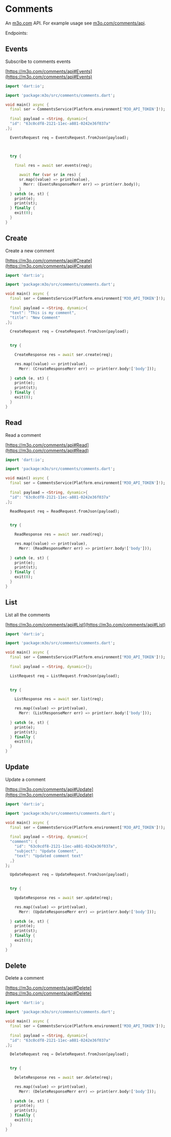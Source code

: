# Comments

An [m3o.com](https://m3o.com) API. For example usage see [m3o.com/comments/api](https://m3o.com/comments/api).

Endpoints:

## Events

Subscribe to comments events


[https://m3o.com/comments/api#Events](https://m3o.com/comments/api#Events)

```dart
import 'dart:io';

import 'package:m3o/src/comments/comments.dart';

void main() async {
  final ser = CommentsService(Platform.environment['M3O_API_TOKEN']!);
 
  final payload = <String, dynamic>{
  "id": "63c0cdf8-2121-11ec-a881-0242e36f037a"
,};

  EventsRequest req = EventsRequest.fromJson(payload);

  
  	
  try {

    final res = await ser.events(req);

	  await for (var sr in res) {
	  sr.map((value) => print(value),
		Merr: (EventsResponseMerr err) => print(err.body));
	  }
  } catch (e, st) {
    print(e);
	print(st);
  } finally {
    exit(0);
  }
}
```
## Create

Create a new comment


[https://m3o.com/comments/api#Create](https://m3o.com/comments/api#Create)

```dart
import 'dart:io';

import 'package:m3o/src/comments/comments.dart';

void main() async {
  final ser = CommentsService(Platform.environment['M3O_API_TOKEN']!);
 
  final payload = <String, dynamic>{
  "text": "This is my comment",
  "title": "New Comment"
,};

  CreateRequest req = CreateRequest.fromJson(payload);

  
  try {

	CreateResponse res = await ser.create(req);

    res.map((value) => print(value),
	  Merr: (CreateResponseMerr err) => print(err.body!['body']));	
  
  } catch (e, st) {
    print(e);
	print(st);
  } finally {
    exit(0);
  }
}
```
## Read

Read a comment


[https://m3o.com/comments/api#Read](https://m3o.com/comments/api#Read)

```dart
import 'dart:io';

import 'package:m3o/src/comments/comments.dart';

void main() async {
  final ser = CommentsService(Platform.environment['M3O_API_TOKEN']!);
 
  final payload = <String, dynamic>{
  "id": "63c0cdf8-2121-11ec-a881-0242e36f037a"
,};

  ReadRequest req = ReadRequest.fromJson(payload);

  
  try {

	ReadResponse res = await ser.read(req);

    res.map((value) => print(value),
	  Merr: (ReadResponseMerr err) => print(err.body!['body']));	
  
  } catch (e, st) {
    print(e);
	print(st);
  } finally {
    exit(0);
  }
}
```
## List

List all the comments


[https://m3o.com/comments/api#List](https://m3o.com/comments/api#List)

```dart
import 'dart:io';

import 'package:m3o/src/comments/comments.dart';

void main() async {
  final ser = CommentsService(Platform.environment['M3O_API_TOKEN']!);
 
  final payload = <String, dynamic>{};

  ListRequest req = ListRequest.fromJson(payload);

  
  try {

	ListResponse res = await ser.list(req);

    res.map((value) => print(value),
	  Merr: (ListResponseMerr err) => print(err.body!['body']));	
  
  } catch (e, st) {
    print(e);
	print(st);
  } finally {
    exit(0);
  }
}
```
## Update

Update a comment


[https://m3o.com/comments/api#Update](https://m3o.com/comments/api#Update)

```dart
import 'dart:io';

import 'package:m3o/src/comments/comments.dart';

void main() async {
  final ser = CommentsService(Platform.environment['M3O_API_TOKEN']!);
 
  final payload = <String, dynamic>{
  "comment": {
    "id": "63c0cdf8-2121-11ec-a881-0242e36f037a",
    "subject": "Update Comment",
    "text": "Updated comment text"
  ,}
};

  UpdateRequest req = UpdateRequest.fromJson(payload);

  
  try {

	UpdateResponse res = await ser.update(req);

    res.map((value) => print(value),
	  Merr: (UpdateResponseMerr err) => print(err.body!['body']));	
  
  } catch (e, st) {
    print(e);
	print(st);
  } finally {
    exit(0);
  }
}
```
## Delete

Delete a comment


[https://m3o.com/comments/api#Delete](https://m3o.com/comments/api#Delete)

```dart
import 'dart:io';

import 'package:m3o/src/comments/comments.dart';

void main() async {
  final ser = CommentsService(Platform.environment['M3O_API_TOKEN']!);
 
  final payload = <String, dynamic>{
  "id": "63c0cdf8-2121-11ec-a881-0242e36f037a"
,};

  DeleteRequest req = DeleteRequest.fromJson(payload);

  
  try {

	DeleteResponse res = await ser.delete(req);

    res.map((value) => print(value),
	  Merr: (DeleteResponseMerr err) => print(err.body!['body']));	
  
  } catch (e, st) {
    print(e);
	print(st);
  } finally {
    exit(0);
  }
}
```

